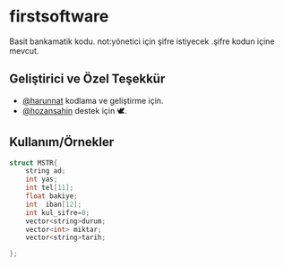 # firstsoftware

Basit bankamatik kodu.
not:yönetici için şifre istiyecek .şifre kodun içine mevcut.

## Geliştirici  ve Özel Teşekkür

- [@harunnat](https://www.github.com/harunnat) kodlama ve geliştirme için.
- [@hozansahin](https://www.github.com/hozansahin) destek için 🕊.

  
## Kullanım/Örnekler

```cpp
struct MSTR{
    string ad;
    int yas;
    int tel[11];
    float bakiye;
    int  iban[12];
    int kul_sifre=0;
    vector<string>durum;
    vector<int> miktar;
    vector<string>tarih;

};
```

  
